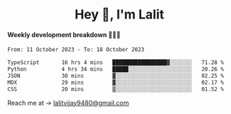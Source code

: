 <h1 align="center">Hey 👋, I'm Lalit</h1>

#### Weekly development breakdown 👨🏻‍💻
<!--START_SECTION:waka-->

```txt
From: 11 October 2023 - To: 18 October 2023

TypeScript       16 hrs 4 mins   █████████████████▓░░░░░░░   71.28 %
Python           4 hrs 34 mins   █████░░░░░░░░░░░░░░░░░░░░   20.26 %
JSON             30 mins         ▓░░░░░░░░░░░░░░░░░░░░░░░░   02.25 %
MDX              29 mins         ▓░░░░░░░░░░░░░░░░░░░░░░░░   02.17 %
CSS              20 mins         ▒░░░░░░░░░░░░░░░░░░░░░░░░   01.52 %
```

<!--END_SECTION:waka-->

Reach me at → lalitvijay9480@gmail.com
